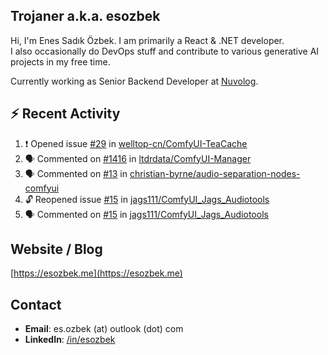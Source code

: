 ##  Trojaner a.k.a. esozbek
Hi, I'm Enes Sadık Özbek. I am primarily a React & .NET developer.  
I also occasionally do DevOps stuff and contribute to various generative AI projects in my free time.

Currently working as Senior Backend Developer at [Nuvolog](https://nuvolog.com/).

## :zap: Recent Activity

<!--START_SECTION:activity-->
1. ❗ Opened issue [#29](https://github.com/welltop-cn/ComfyUI-TeaCache/issues/29) in [welltop-cn/ComfyUI-TeaCache](https://github.com/welltop-cn/ComfyUI-TeaCache)
2. 🗣 Commented on [#1416](https://github.com/ltdrdata/ComfyUI-Manager/issues/1416#issuecomment-2588427410) in [ltdrdata/ComfyUI-Manager](https://github.com/ltdrdata/ComfyUI-Manager)
3. 🗣 Commented on [#13](https://github.com/christian-byrne/audio-separation-nodes-comfyui/pull/13#issuecomment-2566987649) in [christian-byrne/audio-separation-nodes-comfyui](https://github.com/christian-byrne/audio-separation-nodes-comfyui)
4. 🔓 Reopened issue [#15](https://github.com/jags111/ComfyUI_Jags_Audiotools/issues/15) in [jags111/ComfyUI_Jags_Audiotools](https://github.com/jags111/ComfyUI_Jags_Audiotools)
5. 🗣 Commented on [#15](https://github.com/jags111/ComfyUI_Jags_Audiotools/issues/15#issuecomment-2566745551) in [jags111/ComfyUI_Jags_Audiotools](https://github.com/jags111/ComfyUI_Jags_Audiotools)
<!--END_SECTION:activity-->

## Website / Blog
[https://esozbek.me](https://esozbek.me)

## Contact
- **Email**: es.ozbek (at) outlook (dot) com
- **LinkedIn**: [/in/esozbek](https://linkedin.com/in/esozbek)
